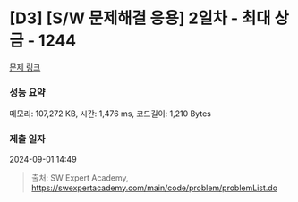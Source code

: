 # [D3] [S/W 문제해결 응용] 2일차 - 최대 상금 - 1244 

[문제 링크](https://swexpertacademy.com/main/code/problem/problemDetail.do?contestProbId=AV15Khn6AN0CFAYD) 

### 성능 요약

메모리: 107,272 KB, 시간: 1,476 ms, 코드길이: 1,210 Bytes

### 제출 일자

2024-09-01 14:49



> 출처: SW Expert Academy, https://swexpertacademy.com/main/code/problem/problemList.do